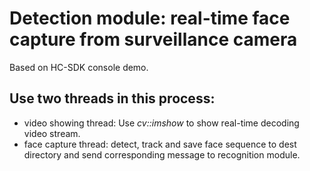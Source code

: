 # Detection module: real-time face capture from surveillance camera

Based on HC-SDK console demo.

## Use two threads in this process:

* video showing thread:  Use *cv::imshow* to show real-time decoding video stream.
* face capture thread: detect, track and save face sequence to dest directory and send corresponding message to recognition module.

 
  


        
  